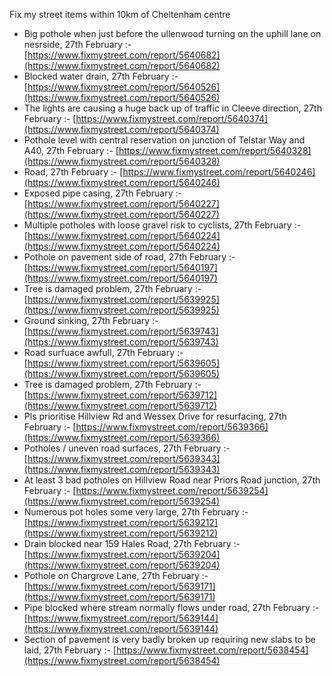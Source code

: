 Fix my street items within 10km of Cheltenham centre

<!-- fix_marker starts -->

- Big pothole when just before the ullenwood turning on the uphill lane on nesrside, 27th February :- [https://www.fixmystreet.com/report/5640682](https://www.fixmystreet.com/report/5640682)
- Blocked water drain, 27th February :- [https://www.fixmystreet.com/report/5640526](https://www.fixmystreet.com/report/5640526)
- The lights are causing a huge back up of traffic in Cleeve direction, 27th February :- [https://www.fixmystreet.com/report/5640374](https://www.fixmystreet.com/report/5640374)
- Pothole level with central reservation on junction of Telstar Way and A40, 27th February :- [https://www.fixmystreet.com/report/5640328](https://www.fixmystreet.com/report/5640328)
- Road, 27th February :- [https://www.fixmystreet.com/report/5640246](https://www.fixmystreet.com/report/5640246)
- Exposed pipe casing, 27th February :- [https://www.fixmystreet.com/report/5640227](https://www.fixmystreet.com/report/5640227)
- Multiple potholes with loose gravel risk to cyclists, 27th February :- [https://www.fixmystreet.com/report/5640224](https://www.fixmystreet.com/report/5640224)
- Pothole on pavement side of road, 27th February :- [https://www.fixmystreet.com/report/5640197](https://www.fixmystreet.com/report/5640197)
- Tree is damaged problem, 27th February :- [https://www.fixmystreet.com/report/5639925](https://www.fixmystreet.com/report/5639925)
- Ground sinking, 27th February :- [https://www.fixmystreet.com/report/5639743](https://www.fixmystreet.com/report/5639743)
- Road surfuace awfull, 27th February :- [https://www.fixmystreet.com/report/5639605](https://www.fixmystreet.com/report/5639605)
- Tree is damaged problem, 27th February :- [https://www.fixmystreet.com/report/5639712](https://www.fixmystreet.com/report/5639712)
- Pls prioritise Hillview Rd and Wessex Drive for resurfacing, 27th February :- [https://www.fixmystreet.com/report/5639366](https://www.fixmystreet.com/report/5639366)
- Potholes / uneven road surfaces, 27th February :- [https://www.fixmystreet.com/report/5639343](https://www.fixmystreet.com/report/5639343)
- At least 3 bad potholes on Hillview Road near Priors Road junction, 27th February :- [https://www.fixmystreet.com/report/5639254](https://www.fixmystreet.com/report/5639254)
- Numerous pot holes some very large, 27th February :- [https://www.fixmystreet.com/report/5639212](https://www.fixmystreet.com/report/5639212)
- Drain blocked near 159 Hales Road, 27th February :- [https://www.fixmystreet.com/report/5639204](https://www.fixmystreet.com/report/5639204)
- Pothole on Chargrove Lane, 27th February :- [https://www.fixmystreet.com/report/5639171](https://www.fixmystreet.com/report/5639171)
- Pipe blocked where stream normally flows under road, 27th February :- [https://www.fixmystreet.com/report/5639144](https://www.fixmystreet.com/report/5639144)
- Section of pavement is very badly broken up requiring new slabs to be laid, 27th February :- [https://www.fixmystreet.com/report/5638454](https://www.fixmystreet.com/report/5638454)

<!-- fix_marker ends -->